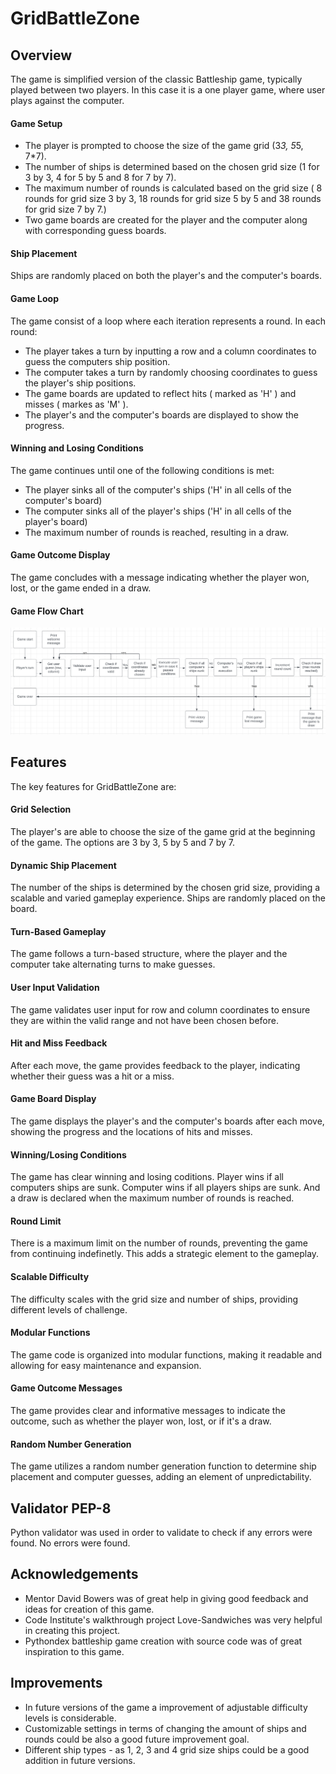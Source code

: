 # GridBattleZone

## Overview

The game is simplified version of the classic Battleship game, typically played between two players. In this case it is a one player game, where user plays against the computer.

#### Game Setup

* The player is prompted to choose the size of the game grid (3*3, 5*5, 7*7).
* The number of ships is determined based on the chosen grid size (1 for 3 by 3, 4 for 5 by 5 and 8 for 7 by 7).
* The maximum number of rounds is calculated based on the grid size ( 8 rounds for grid size 3 by 3, 18 rounds for grid size 5 by 5 and 38 rounds for grid size 7 by 7.)
* Two game boards are created for the player and the computer along with corresponding guess boards.

#### Ship Placement

Ships are randomly placed on both the player's and the computer's boards.

#### Game Loop

The game consist of a loop where each iteration represents a round. In each round: 

* The player takes a turn by inputting a row and a column coordinates to guess the computers ship position.
* The computer takes a turn by randomly choosing coordinates to guess the player's ship positions.
* The game boards are updated to reflect hits ( marked as 'H' ) and misses ( markes as 'M' ).
* The player's and the computer's boards are displayed to show the progress.

#### Winning and Losing Conditions

The game continues until one of the following conditions is met:

* The player sinks all of the computer's ships ('H' in all cells of the computer's board)
* The computer sinks all of the player's ships ('H' in all cells of the player's board)
* The maximum number of rounds is reached, resulting in a draw.

#### Game Outcome Display

The game concludes with a message indicating whether the player won, lost, or the game ended in a draw.

#### Game Flow Chart

![Flow Chart](/images/flowchart.png)

## Features

The key features for GridBattleZone are:

#### Grid Selection

The player's are able to choose the size of the game grid at the beginning of the game. The options are 3 by 3, 5 by 5 and 7 by 7.

#### Dynamic Ship Placement

The number of the ships is determined by the chosen grid size, providing a scalable and varied gameplay experience. Ships are randomly placed on the board.

#### Turn-Based Gameplay

The game follows a turn-based structure, where the player and the computer take alternating turns to make guesses.

#### User Input Validation

The game validates user input for row and column coordinates to ensure they are within the valid range and not have been chosen before.

#### Hit and Miss Feedback

After each move, the game provides feedback to the player, indicating whether their guess was a hit or a miss.

#### Game Board Display

The game displays the player's and the computer's boards after each move, showing the progress and the locations of hits and misses.

#### Winning/Losing Conditions

The game has clear winning and losing coditions. Player wins if all computers ships are sunk. Computer wins if all players ships are sunk. And a draw is declared when the maximum number of rounds is reached.

#### Round Limit

There is a maximum limit on the number of rounds, preventing the game from continuing indefinetly. This adds a strategic element to the gameplay.

#### Scalable Difficulty

The difficulty scales with the grid size and number of ships, providing different levels of challenge.

#### Modular Functions

The game code is organized into modular functions, making it readable and allowing for easy maintenance and expansion.

#### Game Outcome Messages

The game provides clear and informative messages to indicate the outcome, such as whether the player won, lost, or if it's a draw.

#### Random Number Generation

The game utilizes a random number generation function to determine ship placement and computer guesses, adding an element of unpredictability.

## Validator PEP-8

Python validator was used in order to validate to check if any errors were found. No errors were found.

## Acknowledgements

* Mentor David Bowers was of great help in giving good feedback and ideas for creation of this game.
* Code Institute's walkthrough project Love-Sandwiches was very helpful in creating this project.
* Pythondex battleship game creation with source code was of great inspiration to this game.

## Improvements

* In future versions of the game a improvement of adjustable difficulty levels is considerable.
* Customizable settings in terms of changing the amount of ships and rounds could be also a good future improvement goal.
* Different ship types - as 1, 2, 3 and 4 grid size ships could be a good addition in future versions.



